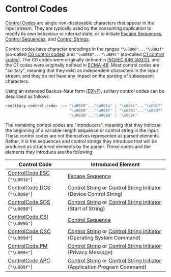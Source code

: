 # Control Codes

[Control Codes](xref:Microlithic.Text.Ansi.ControlCode) are single non-displayable characters that appear in the input stream. They are typically used by the consuming application to modify its own behaviour or internal state, or to initiate [Escape Sequences](EscapeSequences.md), [Control Sequences](ControlSequences.md), and [Control Strings](ControlStrings.md).

Control codes have character encodings in the ranges `"\u0000"..."\u001f"` (so-called [C0 control codes](https://en.wikipedia.org/wiki/C0_and_C1_control_codes)) and `"\u0080"..."\u009f"` (so-called [C1 control codes](https://en.wikipedia.org/wiki/C0_and_C1_control_codes)). The C0 codes were originally defined in [ISO/IEC 646 (ASCII)](References.md#isoiec-646), and the C1 codes were originally defined in [ECMA-48](References.md#ecma-48). Most control codes are "solitary", meaning that they exist as independent characters in the input stream, and they do not have any impact on the parsing of subsequent characters.

Using an extended Backus-Naur form ([EBNF](EBNF.md)), solitary control codes can be described as follows:

```csharp
<solitary-control-code> ::= "\u0000"..."\u001a" | "\u001c"..."\u001f" |
                            "\u0080"..."\u008f" | "\u0091"..."\u0097" |
                            "\u0099"..."\u009a" | "\u009c"
```

The remaining control codes are "introducers", meaning that they indicate the beginning of a variable-length sequence or control string in the input. These control codes are not themselves represented as parsed elements. Rather, it is the sequences and control strings they introduce that will be produced as structured elements by the parser. These codes and the elements they introduce are the following:

Control Code | Introduced Element
-------------|-------------------
[ControlCode.ESC](xref:Microlithic.Text.Ansi.ControlCode.ESC) (`"\u001b"`) | [Escape Sequence](EscapeSequences.md)
[ControlCode.DCS](xref:Microlithic.Text.Ansi.ControlCode.DCS) (`"\u0090"`) | [Control String](ControlStrings.md) or [Control String Initiator](ControlStrings.md) (Device Control String)
[ControlCode.SOS](xref:Microlithic.Text.Ansi.ControlCode.SOS) (`"\u0098"`) | [Control String](ControlStrings.md) or [Control String Initiator](ControlStrings.md) (Start of String)
[ControlCode.CSI](xref:Microlithic.Text.Ansi.ControlCode.CSI) (`"\u009b"`) | [Control Sequence](ControlSequences.md)
[ControlCode.OSC](xref:Microlithic.Text.Ansi.ControlCode.OSC) (`"\u009d"`) | [Control String](ControlStrings.md) or [Control String Initiator](ControlStrings.md) (Operating System Command)
[ControlCode.PM](xref:Microlithic.Text.Ansi.ControlCode.PM) (`"\u009e"`) | [Control String](ControlStrings.md) or [Control String Initiator](ControlStrings.md) (Privacy Message)
[ControlCode.APC](xref:Microlithic.Text.Ansi.ControlCode.APC) (`"\u009f"`) | [Control String](ControlStrings.md) or [Control String Initiator](ControlStrings.md) (Application Program Command)
